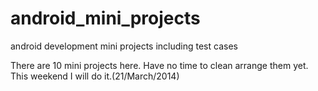 android_mini_projects
=====================

android development mini projects including test cases

There are 10 mini projects here. Have no time to clean arrange them yet.
This weekend I will do it.(21/March/2014)
